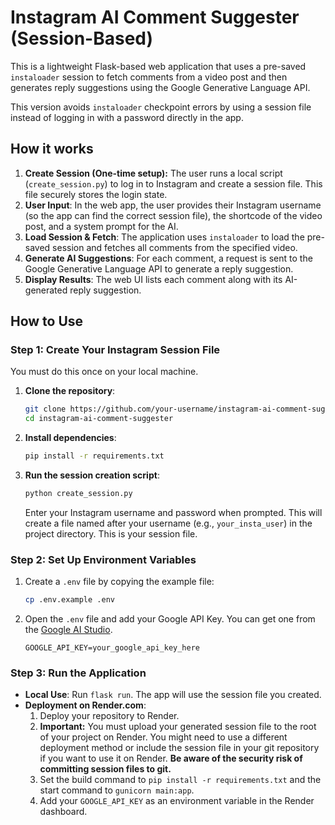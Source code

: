 # Instagram AI Comment Suggester (Session-Based)

This is a lightweight Flask-based web application that uses a pre-saved `instaloader` session to fetch comments from a video post and then generates reply suggestions using the Google Generative Language API.

This version avoids `instaloader` checkpoint errors by using a session file instead of logging in with a password directly in the app.

## How it works

1.  **Create Session (One-time setup):** The user runs a local script (`create_session.py`) to log in to Instagram and create a session file. This file securely stores the login state.
2.  **User Input**: In the web app, the user provides their Instagram username (so the app can find the correct session file), the shortcode of the video post, and a system prompt for the AI.
3.  **Load Session & Fetch**: The application uses `instaloader` to load the pre-saved session and fetches all comments from the specified video.
4.  **Generate AI Suggestions**: For each comment, a request is sent to the Google Generative Language API to generate a reply suggestion.
5.  **Display Results**: The web UI lists each comment along with its AI-generated reply suggestion.

## How to Use

### Step 1: Create Your Instagram Session File

You must do this once on your local machine.

1.  **Clone the repository**:
    ```bash
    git clone https://github.com/your-username/instagram-ai-comment-suggester.git
    cd instagram-ai-comment-suggester
    ```
2.  **Install dependencies**:
    ```bash
    pip install -r requirements.txt
    ```
3.  **Run the session creation script**:
    ```bash
    python create_session.py
    ```
    Enter your Instagram username and password when prompted. This will create a file named after your username (e.g., `your_insta_user`) in the project directory. This is your session file.

### Step 2: Set Up Environment Variables

1.  Create a `.env` file by copying the example file:
    ```bash
    cp .env.example .env
    ```
2.  Open the `.env` file and add your Google API Key. You can get one from the [Google AI Studio](https://aistudio.google.com/app/apikey).
    ```
    GOOGLE_API_KEY=your_google_api_key_here
    ```

### Step 3: Run the Application

*   **Local Use**: Run `flask run`. The app will use the session file you created.
*   **Deployment on Render.com**:
    1.  Deploy your repository to Render.
    2.  **Important:** You must upload your generated session file to the root of your project on Render. You might need to use a different deployment method or include the session file in your git repository if you want to use it on Render. **Be aware of the security risk of committing session files to git.**
    3.  Set the build command to `pip install -r requirements.txt` and the start command to `gunicorn main:app`.
    4.  Add your `GOOGLE_API_KEY` as an environment variable in the Render dashboard.
